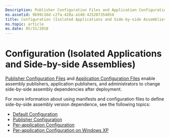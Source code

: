 ```yaml
---
Description: Publisher Configuration Files and Application Configuration Files enable assembly publishers, application publishers, and administrators to change side-by-side assembly dependencies after deployment.
ms.assetid: 9b99c16d-c2fa-420a-a148-425287354854
title: Configuration (Isolated Applications and Side-by-side Assemblies)
ms.topic: article
ms.date: 05/31/2018
---
```


# Configuration (Isolated Applications and Side-by-side Assemblies)

[Publisher Configuration Files](publisher-configuration-files.md) and [Application Configuration Files](application-configuration-files.md) enable assembly publishers, application publishers, and administrators to change side-by-side assembly dependencies after deployment.

For more information about using manifests and configuration files to define side-by-side assembly version dependence, see the following topics:

-   [Default Configuration](default-configuration.md)
-   [Publisher Configuration](publisher-configuration.md)
-   [Per-application Configuration](per-application-configuration.md)
-   [Per-application Configuration on Windows XP](per-application-configuration-on-windows-xp.md)

 

 



